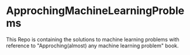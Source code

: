 # ApprochingMachineLearningProblems
This Repo is containing the solutions to machine learning problems with reference to "Approching(almost) any machine learning problem" book.

